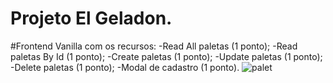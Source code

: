 # Projeto El Geladon.

#Frontend Vanilla com os recursos:
-Read All paletas (1 ponto);
-Read paletas By Id (1 ponto);
-Create paletas (1 ponto);
-Update paletas (1 ponto);
-Delete paletas (1 ponto);
-Modal de cadastro (1 ponto).
![palet](https://user-images.githubusercontent.com/101372228/169913778-f15150b0-343d-4e12-9e6a-553168a5df78.PNG)
